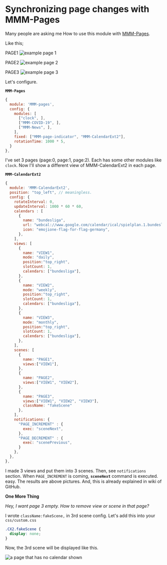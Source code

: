 # Synchronizing page changes with MMM-Pages

Many people are asking me How to use this module with [MMM-Pages](https://github.com/edward-shen/MMM-pages).

Like this;

PAGE1
![example page 1](https://raw.githubusercontent.com/MMM-CalendarExt2/MMM-CalendarExt2/main/docs/Page_1.png)

PAGE2
![example page 2](https://raw.githubusercontent.com/MMM-CalendarExt2/MMM-CalendarExt2/main/docs/Page_2.png)

PAGE3
![example page 3](https://raw.githubusercontent.com/MMM-CalendarExt2/MMM-CalendarExt2/main/docs/Page_3.png)

Let's configure.

**`MMM-Pages`**

```js
{
  module: 'MMM-pages',
  config: {
    modules: [
      ["clock", ],
      ["MMM-COVID-19", ],
      ["MMM-News", ],
    ],
    fixed: ["MMM-page-indicator", "MMM-CalendarExt2"],
    rotationTime: 1000 * 5,
  }
},
```

I've set 3 pages (page:0, page:1, page:2). Each has some other modules like `clock`. Now I'll show a different view of MMM-CalendarExt2 in each page.

**`MMM-CalendarExt2`**

```js
{
  module: 'MMM-CalendarExt2',
  position: "top_left", // meaningless.
  config: {
    rotateInterval: 0,
    updateInterval: 1000 * 60 * 60,
    calendars : [
      {
        name: "bundesliga",
        url: "webcal://www.google.com/calendar/ical/spielplan.1.bundesliga%40gmail.com/public/basic.ics",
        icon: "emojione-flag-for-flag-germany",
      },
    ],
    views: [
      {
        name: "VIEW1",
        mode: "daily",
        position:"top_right",
        slotCount: 1,
        calendars: ["bundesliga"],
      },
      {
        name: "VIEW2",
        mode: "weekly",
        position:"top_right",
        slotCount: 1,
        calendars: ["bundesliga"],
      },
      {
        name: "VIEW3",
        mode: "monthly",
        position:"top_right",
        slotCount: 1,
        calendars: ["bundesliga"],
      },
    ],
    scenes: [
      {
        name: "PAGE1",
        views:["VIEW1"],
      },
      {
        name: "PAGE2",
        views:["VIEW1", "VIEW2"],
      },
      {
        name: "PAGE3",
        views:["VIEW1", "VIEW2", "VIEW3"],
        className: "fakeScene"
      },
    ],
    notifications: {
      "PAGE_INCREMENT" : {
        exec: "sceneNext",
      },
      "PAGE_DECREMENT" : {
        exec: "scenePrevious",
      }
    },
  },
},

```

I made 3 views and put them into 3 scenes.
Then, see `notifications` section. When `PAGE_INCREMENT` is coming, **`sceneNext`** command is executed. easy.
The results are above pictures.
And, this is already explained in wiki of GitHub.

**One More Thing**

_Hey, I want page 3 empty. How to remove view or scene in that page?_

I wrote `className:fakeScene,` in 3rd scene config. Let's add this into your `css/custom.css`

```css
.CX2.fakeScene {
  display: none;
}
```

Now, the 3rd scene will be displayed like this.

![a page that has no calendar shown](https://raw.githubusercontent.com/eouia/MMM-CalendarExt2/master/doc/Page_4.png)
